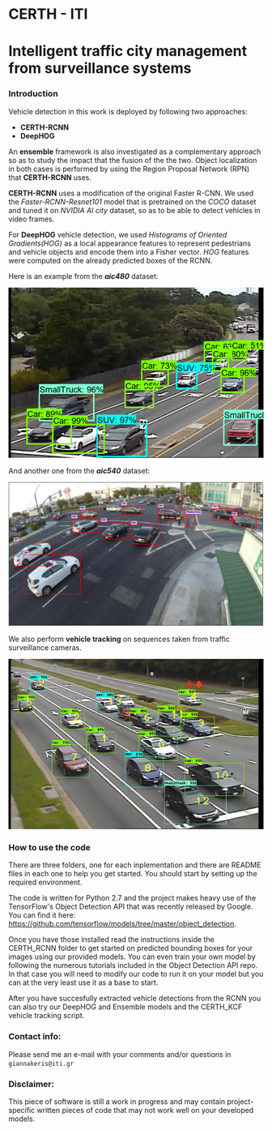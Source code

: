 # CERTH - ITI
# Intelligent traffic city management from surveillance systems
### Introduction

Vehicle detection in this work is deployed by following two approaches: 

* **CERTH-RCNN** 
* **DeepHOG**

An **ensemble** framework is also investigated as a complementary approach so as to study the impact that the fusion of the the two. Object localization in both cases is performed by using the Region Proposal Network (RPN) that **CERTH-RCNN** uses.

**CERTH-RCNN** uses a modification of the original Faster R-CNN. We used the *Faster-RCNN-Resnet101* model that is pretrained on the *COCO* dataset and tuned it on *NVIDIA AI city* dataset, so as to be able to detect vehicles in video frames.

For **DeepHOG** vehicle detection, we used *Histograms of Oriented Gradients(HOG)* as a local appearance features to represent pedestrians and vehicle objects and encode them into a Fisher vector. *HOG* features were computed on the already predicted boxes of the RCNN.

Here is an example from the **_aic480_** dataset:

![Detection 480](https://github.com/NVIDIAAICITYCHALLENGE/AICity_CERTH/blob/master/samples/Picture2.png)

And another one from the **_aic540_** dataset:

![Detection 540](https://github.com/NVIDIAAICITYCHALLENGE/AICity_CERTH/blob/master/samples/Picture1.png)

We also perform **vehicle tracking** on sequences taken from traffic surveillance cameras.

![Tracking](https://github.com/NVIDIAAICITYCHALLENGE/AICity_CERTH/blob/master/samples/Picture3.png)

### How to use the code

There are three folders, one for each inplementation and there are README files in each one to help you get started.
You should start by setting up the required environment.

The code is written for Python 2.7 and the project makes heavy use of the TensorFlow's Object Detection API that was recently released by Google. You can find it here:  https://github.com/tensorflow/models/tree/master/object_detection.

Once you have those installed read the instructions inside the CERTH_RCNN folder to get started on predicted bounding boxes for your images using our provided models. You can even train your own model by following the numerous tutorials included in the Object Detection API repo. In that case you will need to modify our code to run it on your model but you can at the very least use it as a base to start.

After you have succesfully extracted vehicle detections from the RCNN you can also try our DeepHOG and Ensemble models and the CERTH_KCF vehicle tracking script.

### Contact info:
Please send me an e-mail with your comments and/or questions in `giannakeris@iti.gr`

### Disclaimer:
This piece of software is still a work in progress and may contain project-specific written pieces of code that may not work well on your developed models.
